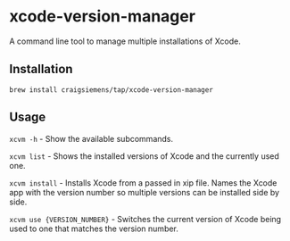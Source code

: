 # xcode-version-manager

A command line tool to manage multiple installations of Xcode. 

## Installation

```
brew install craigsiemens/tap/xcode-version-manager
```

## Usage

`xcvm -h` - Show the available subcommands.

`xcvm list` - Shows the installed versions of Xcode and the currently used one.

`xcvm install` - Installs Xcode from a passed in xip file. Names the Xcode app with the version number so multiple versions can be installed side by side.

`xcvm use {VERSION_NUMBER}` - Switches the current version of Xcode being used to one that matches the version number.
